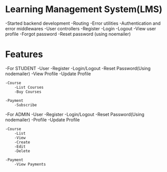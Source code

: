# Learning Management System(LMS)
-Started backend development
-Routing
-Error utilities
-Authentication and error middlewares
-User controllers
    -Register
    -Login
    -Logout
    -View user profile
    -Forgot password
    -Reset password (using noemailer)


# Features
-For STUDENT
    -User
        -Register
        -Login/Logout
        -Reset Password(Using nodemailer)
        -View Profile
        -Update Profile
    
    -Course
        -List Courses    
        -Buy Courses
    
    -Payment
        -Subscribe


-For ADMIN
    -User
        -Register
        -Login/Logout
        -Reset Password(Using nodemailer)
        -Profile
        -Update Profile
    
    -Course
        -List
        -View
        -Create
        -Edit
        -Delete
    
    -Payment
        -View Payments
        